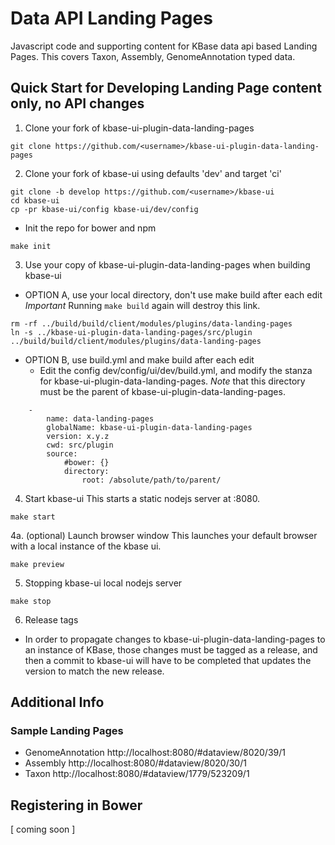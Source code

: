 # Data API Landing Pages

Javascript code and supporting content for KBase data api based Landing Pages.
This covers Taxon, Assembly, GenomeAnnotation typed data.

## Quick Start for Developing Landing Page content only, no API changes

1. Clone your fork of kbase-ui-plugin-data-landing-pages
```
git clone https://github.com/<username>/kbase-ui-plugin-data-landing-pages
```

2. Clone your fork of kbase-ui using defaults 'dev' and target 'ci'
```
git clone -b develop https://github.com/<username>/kbase-ui
cd kbase-ui
cp -pr kbase-ui/config kbase-ui/dev/config
```

- Init the repo for bower and npm

```
make init
```

3. Use your copy of kbase-ui-plugin-data-landing-pages when building kbase-ui

- OPTION A, use your local directory, don't use make build after each edit
*Important* Running ```make build``` again will destroy this link.
```
rm -rf ../build/build/client/modules/plugins/data-landing-pages
ln -s ../kbase-ui-plugin-data-landing-pages/src/plugin ../build/build/client/modules/plugins/data-landing-pages
```

- OPTION B, use build.yml and make build after each edit
  - Edit the config dev/config/ui/dev/build.yml, and modify the stanza for kbase-ui-plugin-data-landing-pages.
    *Note* that this directory must be the parent of kbase-ui-plugin-data-landing-pages.
```
    -
        name: data-landing-pages
        globalName: kbase-ui-plugin-data-landing-pages
        version: x.y.z
        cwd: src/plugin
        source:
            #bower: {}
            directory:
                root: /absolute/path/to/parent/
```

4. Start kbase-ui
This starts a static nodejs server at :8080.
```
make start
```

4a. (optional) Launch browser window
This launches your default browser with a local instance of the kbase ui.
```
make preview
```

5. Stopping kbase-ui local nodejs server
```
make stop
```

6. Release tags

- In order to propagate changes to kbase-ui-plugin-data-landing-pages to an instance of KBase, those changes must be tagged as a release, and then a commit to kbase-ui will have to be completed that updates the version to match the new release.


## Additional Info

### Sample Landing Pages
- GenomeAnnotation
http://localhost:8080/#dataview/8020/39/1
- Assembly
http://localhost:8080/#dataview/8020/30/1
- Taxon
http://localhost:8080/#dataview/1779/523209/1

## Registering in Bower

[ coming soon ] 
